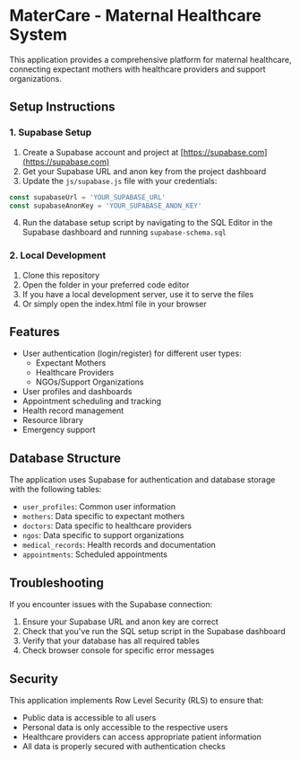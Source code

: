 # MaterCare - Maternal Healthcare System

This application provides a comprehensive platform for maternal healthcare, connecting expectant mothers with healthcare providers and support organizations.

## Setup Instructions

### 1. Supabase Setup

1. Create a Supabase account and project at [https://supabase.com](https://supabase.com)
2. Get your Supabase URL and anon key from the project dashboard
3. Update the `js/supabase.js` file with your credentials:

```js
const supabaseUrl = 'YOUR_SUPABASE_URL'
const supabaseAnonKey = 'YOUR_SUPABASE_ANON_KEY'
```

4. Run the database setup script by navigating to the SQL Editor in the Supabase dashboard and running `supabase-schema.sql`

### 2. Local Development

1. Clone this repository
2. Open the folder in your preferred code editor
3. If you have a local development server, use it to serve the files
4. Or simply open the index.html file in your browser

## Features

- User authentication (login/register) for different user types:
  - Expectant Mothers
  - Healthcare Providers
  - NGOs/Support Organizations
- User profiles and dashboards
- Appointment scheduling and tracking
- Health record management
- Resource library
- Emergency support

## Database Structure

The application uses Supabase for authentication and database storage with the following tables:

- `user_profiles`: Common user information
- `mothers`: Data specific to expectant mothers
- `doctors`: Data specific to healthcare providers
- `ngos`: Data specific to support organizations
- `medical_records`: Health records and documentation
- `appointments`: Scheduled appointments

## Troubleshooting

If you encounter issues with the Supabase connection:

1. Ensure your Supabase URL and anon key are correct
2. Check that you've run the SQL setup script in the Supabase dashboard
3. Verify that your database has all required tables
4. Check browser console for specific error messages

## Security

This application implements Row Level Security (RLS) to ensure that:

- Public data is accessible to all users
- Personal data is only accessible to the respective users
- Healthcare providers can access appropriate patient information
- All data is properly secured with authentication checks